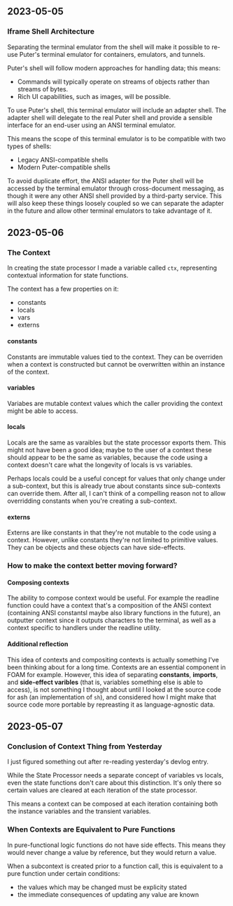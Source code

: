 ## 2023-05-05

### Iframe Shell Architecture

Separating the terminal emulator from the shell will make it possible to re-use
Puter's terminal emulator for containers, emulators, and tunnels.

Puter's shell will follow modern approaches for handling data; this means:
- Commands will typically operate on streams of objects
  rather than streams of bytes.
- Rich UI capabilities, such as images, will be possible.

To use Puter's shell, this terminal emulator will include an adapter shell.
The adapter shell will delegate to the real Puter shell and provide a sensible
interface for an end-user using an ANSI terminal emulator.

This means the scope of this terminal emulator is to be compatible with
two types of shells:
- Legacy ANSI-compatible shells
- Modern Puter-compatible shells

To avoid duplicate effort, the ANSI adapter for the Puter shell will be
accessed by the terminal emulator through cross-document messaging,
as though it were any other ANSI shell provided by a third-party service.
This will also keep these things loosely coupled so we can separate the
adapter in the future and allow other terminal emulators to take
advantage of it.

## 2023-05-06

### The Context

In creating the state processor I made a variable called
`ctx`, representing contextual information for state functions.

The context has a few properties on it:
- constants
- locals
- vars
- externs

#### constants

Constants are immutable values tied to the context.
They can be overriden when a context is constructed but
cannot be overwritten within an instance of the context.

#### variables

Variabes are mutable context values which the caller providing
the context might be able to access.

#### locals

Locals are the same as varaibles but the state processor
exports them. This might not have been a good idea;
maybe to the user of a context these should appear
to be the same as variables, because the code using a
context doesn't care what the longevity of locals is
vs variables.

Perhaps locals could be a useful concept for values that
only change under a sub-context, but this is already
true about constants since sub-contexts can override
them. After all, I can't think of a compelling reason
not to allow overridding constants when you're creating
a sub-context.

#### externs

Externs are like constants in that they're not mutable to
the code using a context. However, unlike constants they're
not limited to primitive values. They can be objects and
these objects can have side-effects.

### How to make the context better moving forward?

#### Composing contexts

The ability to compose context would be useful. For example
the readline function could have a context that's a composition
of the ANSI context (containing ANSI constantsl maybe also
library functions in the future), an outputter context since
it outputs characters to the terminal, as well as a context
specific to handlers under the readline utility.

#### Additional reflection
This idea of contexts and compositing contexts is actually
something I've been thinking about for a long time. Contexts
are an essential component in FOAM for example. However, this
idea of separating **constants**, **imports**, and
**side-effect varibles** (that is, variables something else
is able to access),
is not something I thought about until I looked at the source
code for ash (an implementation of `sh`), and considered how
I might make that source code more portable by repreasting
it as language-agnostic data.

## 2023-05-07

### Conclusion of Context Thing from Yesterday

I just figured something out after re-reading yesterday's
devlog entry.

While the State Processor needs a separate concept of
variables vs locals, even the state functions don't care
about this distinction. It's only there so certain values
are cleared at each iteration of the state processor.

This means a context can be composed at each iteration
containing both the instance variables and the transient
variables.

### When Contexts are Equivalent to Pure Functions

In pure-functional logic functions do not have side effects.
This means they would never change a value by reference, but
they would return a value.

When a subcontext is created prior to a function call, this
is equivalent to a pure function under certain conditions:
- the values which may be changed must be explicity stated
- the immediate consequences of updating any value are known
